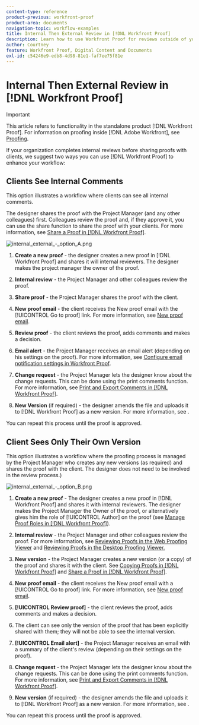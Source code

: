 ```yaml
---
content-type: reference
product-previous: workfront-proof
product-area: documents
navigation-topic: workflow-examples
title: Internal Then External Review in [!DNL Workfront Proof]
description: Learn how to use Workfront Proof for reviews outside of your organization. 
author: Courtney
feature: Workfront Proof, Digital Content and Documents
exl-id: c54246e9-edb8-4d98-81e1-faf7ee75f81e
---
```

# Internal Then External Review in [!DNL Workfront Proof]

>[!IMPORTANT]
>
>This article refers to functionality in the standalone product [!DNL Workfront Proof]. For information on proofing inside [!DNL Adobe Workfront], see [Proofing](../../../review-and-approve-work/proofing/proofing.md).

If your organization completes internal reviews before sharing proofs with clients, we suggest two ways you can use [!DNL Workfront Proof] to enhance your workflow:

## Clients See Internal Comments

This option illustrates a workflow where clients can see all internal comments.

The designer shares the proof with the Project Manager (and any other colleagues) first. Colleagues review the proof and, if they approve it, you can use the share function to share the proof with your clients. For more information, see [Share a Proof in [!DNL Workfront Proof]](../../../workfront-proof/wp-work-proofsfiles/share-proofs-and-files/share-proof.md).

![internal_external_-_option_A.png](assets/internal-external---option-a)

1. **Create a new proof** - the designer creates a new proof in [!DNL Workfront Proof] and shares it will internal reviewers. The designer makes the project manager the owner of the proof.
1. **Internal review** - the Project Manager and other colleagues review the proof.
1. **Share proof** - the Project Manager shares the proof with the client.
1. **New proof email** - the client receives the New proof email with the [!UICONTROL Go to proof] link. For more information, see [New proof email](../../../workfront-proof/wp-emailsntfctns/proof-notifications-and-reminders/new-proof-email.md).

1. **Review proof** - the client reviews the proof, adds comments and makes a decision.
1. **Email alert** - the Project Manager receives an email alert (depending on his settings on the proof). For more information, see [Configure email notification settings in Workfront Proof](../../../workfront-proof/wp-emailsntfctns/email-alerts/config-email-notification-settings-wp.md).

1. **Change request** - the Project Manager lets the designer know about the change requests. This can be done using the print comments function. For more information, see [Print and Export Comments in [!DNL Workfront Proof]](../../../workfront-proof/wp-work-proofsfiles/organize-your-work/print-and-export-comments.md).

1. **New Version** (if required) - the designer amends the file and uploads it to [!DNL Workfront Proof] as a new version. For more information, see .

You can repeat this process until the proof is approved.

## Client Sees Only Their Own Version

This option illustrates a workflow where the proofing process is managed by the Project Manager who creates any new versions (as required) and shares the proof with the client. The designer does not need to be involved in the review process.)

![internal_external_-_option_B.png](assets/internal-external---option-b.png)

1. **Create a new proof** - The designer creates a new proof in [!DNL Workfront Proof] and shares it with internal reviewers. The designer makes the Project Manager the Owner of the proof, or alternatively gives him the role of [!UICONTROL Author] on the proof (see [Manage Proof Roles in [!DNL Workfront Proof]](../../../workfront-proof/wp-work-proofsfiles/share-proofs-and-files/manage-proof-roles.md)).

1. **Internal review** - the Project Manager and other colleagues review the proof. For more information, see [Reviewing Proofs in the Web Proofing Viewer](https://support.workfront.com/hc/en-us/sections/115000275214-Reviewing-Proofs-in-the-Web-Proofing-Viewer) and [Reviewing Proofs in the Desktop Proofing Viewer.](https://support.workfront.com/hc/en-us/sections/360000686434-Reviewing-Proofs-in-the-Desktop-Proofing-Viewer)

1. **New version** - the Project Manager creates a new version (or a copy) of the proof and shares it with the client. See [Copying Proofs in [!DNL Workfront Proof]](../../../workfront-proof/wp-work-proofsfiles/create-proofs-and-files/copy-proofs.md) and [Share a Proof in [!DNL Workfront Proof]](../../../workfront-proof/wp-work-proofsfiles/share-proofs-and-files/share-proof.md).

1. **New proof email** - the client receives the New proof email with a [!UICONTROL Go to proof] link. For more information, see [New proof email](../../../workfront-proof/wp-emailsntfctns/proof-notifications-and-reminders/new-proof-email.md).

1. **[!UICONTROL Review proof]** - the client reviews the proof, adds comments and makes a decision.
1. The client can see only the version of the proof that has been explicitly shared with them; they will not be able to see the internal version.
1. **[!UICONTROL Email alert]** - the Project Manager receives an email with a summary of the client's review (depending on their settings on the proof).
1. **Change request** - the Project Manager lets the designer know about the change requests. This can be done using the print comments function. For more information, see [Print and Export Comments in [!DNL Workfront Proof]](../../../workfront-proof/wp-work-proofsfiles/organize-your-work/print-and-export-comments.md).

1. **New version** (if required) - the designer amends the file and uploads it to [!DNL Workfront Proof] as a new version. For more information, see .

You can repeat this process until the proof is approved.
